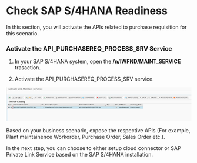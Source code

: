 # Check SAP S/4HANA Readiness
In this section, you will activate the APIs related to purchase requisition for this scenario.

### Activate the API_PURCHASEREQ_PROCESS_SRV Service

1. In your SAP S/4HANA system, open the **/n/IWFND/MAINT_SERVICE** trasaction.

2. Activate the API_PURCHASEREQ_PROCESS_SRV service.

![Activate](./images/s4pr-service.png)

Based on your business scenario, expose the respective APIs (For example, Plant maintainence Workorder, Purchase Order, Sales Order etc.).

In the next step, you can choose to either setup cloud connector or SAP Private Link Service based on the SAP S/4HANA installation.